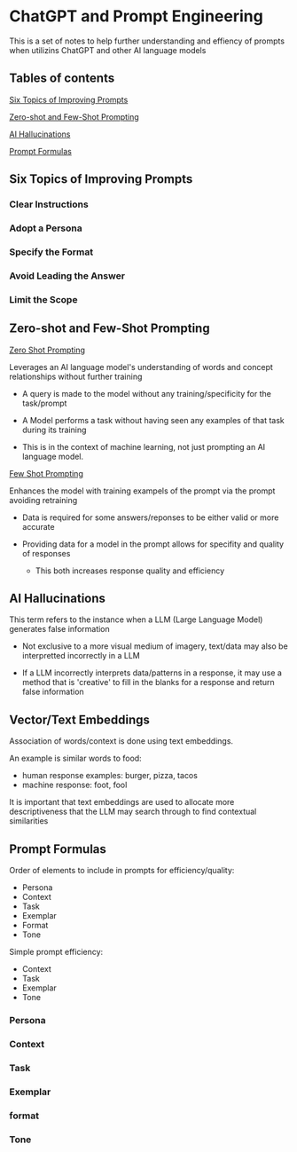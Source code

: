 # ChatGPT and Prompt Engineering

This is a set of notes to help further understanding and effiency of prompts when utilizins ChatGPT and other AI language models

## Tables of contents

[Six Topics of Improving Prompts](#six-topics-of-improving-prompts)

[Zero-shot and Few-Shot Prompting](#zero-shot-and-few-shot-prompting)

[AI Hallucinations](#ai-hallucinations)

[Prompt Formulas](#prompt-formulas)


## Six Topics of Improving Prompts

### Clear Instructions

### Adopt a Persona

### Specify the Format

### Avoid Leading the Answer

### Limit the Scope



## Zero-shot and Few-Shot Prompting

<u> Zero Shot Prompting </u>

Leverages an AI language model's understanding of words and concept relationships without further training


- A query is made to the model without any training/specificity for the task/prompt


- A Model performs a task without having seen any examples of that task during its training

- This is in the context of machine learning, not just prompting an AI language model.



<u> Few Shot Prompting </u>

Enhances the model with training exampels of the prompt via the prompt avoiding retraining


- Data is required for some answers/reponses to be either valid or more accurate

- Providing data for a model in the prompt allows for specifity and quality of responses
    - This both increases response quality and efficiency



## AI Hallucinations

This term refers to the instance when a LLM (Large Language Model) generates false information

- Not exclusive to a more visual medium of imagery, text/data may also be interpretted incorrectly in a LLM

- If a LLM incorrectly interprets data/patterns in a response, it may use a method that is 'creative' to fill in the blanks for a response and return false information

## Vector/Text Embeddings

Association of words/context is done using text embeddings.

An example is similar words to food:

- human response examples: burger, pizza, tacos
- machine response: foot, fool


It is important that text embeddings are used to allocate more descriptiveness that the LLM may search through to find contextual similarities






## Prompt Formulas

Order of elements to include in prompts for efficiency/quality:

- Persona
- Context
- Task
- Exemplar
- Format
- Tone


Simple prompt efficiency:

- Context
- Task
- Exemplar
- Tone




### Persona




### Context




### Task




### Exemplar




### format




### Tone